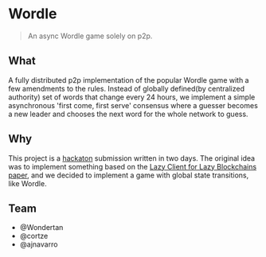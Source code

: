 # Wordle
> An async Wordle game solely on p2p.

## What
A fully distributed p2p implementation of the popular Wordle game with a few amendments to the rules. Instead of 
globally defined(by centralized authority) set of words that change every 24 hours, we implement a simple asynchronous 
'first come, first serve' consensus where a guesser becomes a new leader and chooses the next word for the whole network
to guess.

## Why
This project is a [hackaton](https://p2p.paris/en/event/hackathon-1/) submission written in two days. The original idea
was to implement something based on the [Lazy Client for Lazy Blockchains paper](https://arxiv.org/abs/2203.15968), and 
we decided to implement a game with global state transitions, like Wordle.

## Team
* @Wondertan
* @cortze
* @ajnavarro